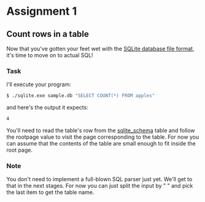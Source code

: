 # Assignment 1

## Count rows in a table

Now that you've gotten your feet wet with the [SQLite database file format](https://www.sqlite.org/fileformat.html), it's time to move on to actual SQL!

### Task

I'll execute your program:

```bash
$ ./sqlite.exe sample.db "SELECT COUNT(*) FROM apples"
```

and here's the output it expects:

```bash
4
```

You'll need to read the table's row from the [sqlite_schema](https://www.sqlite.org/schematab.html) table and follow the rootpage value to visit the page corresponding to the table. For now you can assume that the contents of the table are small enough to fit inside the root page.

### Note

You don't need to implement a full-blown SQL parser just yet. We'll get to that in the next stages. For now you can just split the input by " " and pick the last item to get the table name.

